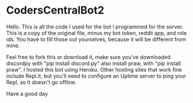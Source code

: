 # CodersCentralBot2
Hello. This is all the code I used for the bot I programmed for the <Coders Central> server. This is a copy of the original file, minus my bot token, reddit app, and role ids. You have to fill those out yourselves, because it will be different from mine.

Feel free to fork this or download it, make sure you've downloaded discordpy with "pip install discord.py" also install praw, with "pip install praw". I hosted this bot using Heroku. Other hosting sites that work fine include Repl.it, but you'll need to configure an Uptime server to ping your Repl, so it doesn't go offline. 

Have a good day
